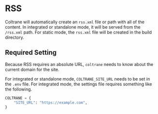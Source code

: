 # RSS

Coltrane will automatically create an `rss.xml` file or path with all of the content. In integrated or standalone mode, it will be served from the `/rss.xml` path. For static mode, the `rss.xml` file will be created in the build directory.

## Required Setting

Because RSS requires an absolute URL, `coltrane` needs to know about the current domain for the site.

For integrated or standalone mode, `COLTRANE_SITE_URL` needs to be set in the `.env` file. For integrated mode, the settings file requires something like the following.

```python
COLTRANE = {
    "SITE_URL": "https://example.com",
}
```

